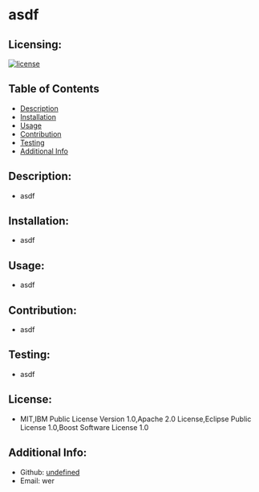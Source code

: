 # asdf
  ## Licensing:
  [![license](https://img.shields.io/badge/license-undefined)](https://shields.io)
  ## Table of Contents 
  - [Description](#description)
  - [Installation](#installation)
  - [Usage](#usage)
  - [Contribution](#contribution)
  - [Testing](#testing)
  - [Additional Info](#additional-info)
  ## Description:
   - asdf
  ## Installation:
   - asdf
  ## Usage:
   - asdf
  ## Contribution:
   - asdf
  ## Testing:
   - asdf
  ## License:
   - MIT,IBM Public License Version 1.0,Apache 2.0 License,Eclipse Public License 1.0,Boost Software License 1.0
  ## Additional Info:
  - Github: [undefined](https://github.com/undefined)
  - Email: wer 